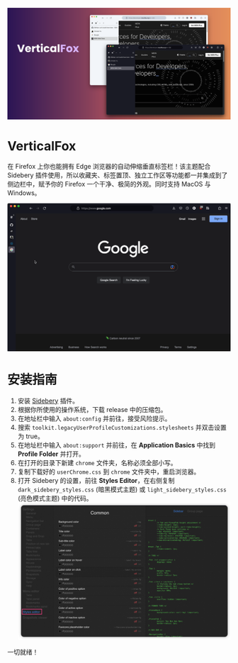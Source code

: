 ![](assets/header.png)
# VerticalFox

在 Firefox 上你也能拥有 Edge 浏览器的自动伸缩垂直标签栏！该主题配合 Sidebery 插件使用，所以收藏夹、标签置顶、独立工作区等功能都一并集成到了侧边栏中，赋予你的 Firefox 一个干净、极简的外观。同时支持 MacOS 与 Windows。

![](assets/gif1.gif)

# 安装指南

1. 安装 [Sidebery](https://addons.mozilla.org/en-US/firefox/addon/sidebery/) 插件。
2. 根据你所使用的操作系统，下载 release 中的压缩包。
3. 在地址栏中输入 `about:config` 并前往，接受风险提示。
4. 搜索 `toolkit.legacyUserProfileCustomizations.stylesheets` 并双击设置为 true。
5. 在地址栏中输入 `about:support` 并前往，在 **Application Basics** 中找到 **Profile Folder** 并打开。
6. 在打开的目录下新建 `chrome` 文件夹，名称必须全部小写。
7. 复制下载好的 `userChrome.css` 到 `chrome` 文件夹中，重启浏览器。
8. 打开 Sidebery 的设置，前往 **Styles Editor**，在右侧复制 `dark_sidebery_styles.css` (暗黑模式主题) 或 `light_sidebery_styles.css` (亮色模式主题) 中的代码。
![](assets/img1.png)

一切就绪！